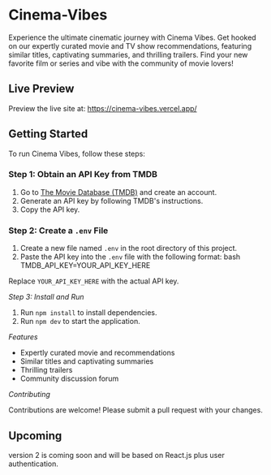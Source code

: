 # Cinema-Vibes

Experience the ultimate cinematic journey with Cinema Vibes. Get hooked on our expertly curated movie and TV show recommendations, featuring similar titles, captivating summaries, and thrilling trailers. Find your new favorite film or series and vibe with the community of movie lovers!

## Live Preview

Preview the live site at: https://cinema-vibes.vercel.app/

## Getting Started

To run Cinema Vibes, follow these steps:

### Step 1: Obtain an API Key from TMDB

1. Go to [The Movie Database (TMDB)](https://www.themoviedb.org/) and create an account.
2. Generate an API key by following TMDB's instructions.
3. Copy the API key.

### Step 2: Create a `.env` File

1. Create a new file named `.env` in the root directory of this project.
2. Paste the API key into the `.env` file with the following format:
bash
TMDB_API_KEY=YOUR_API_KEY_HERE

Replace `YOUR_API_KEY_HERE` with the actual API key.

*Step 3: Install and Run*

1. Run `npm install` to install dependencies.
2. Run `npm dev` to start the application.

*Features*

- Expertly curated movie and recommendations
- Similar titles and captivating summaries
- Thrilling trailers
- Community discussion forum

*Contributing*

Contributions are welcome! Please submit a pull request with your changes.

## Upcoming

version 2 is coming soon and will be based on React.js plus user authentication.